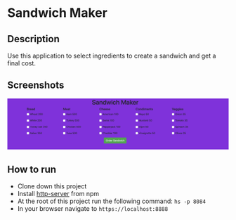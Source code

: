 # Sandwich Maker

## Description
<!-- the description will get bigger as the projects get bigger -->
Use this application to select ingredients to create a sandwich and get a final cost.

## Screenshots
![Sandwich Maker Preview](https://raw.githubusercontent.com/rtate2/sandwich-maker/master/screenshots/Screen%20Shot%202019-09-29%20at%202.11.15%20PM.png)

## How to run
* Clone down this project
* Install [http-server](https://www.npmjs.com/package/http-server) from npm
* At the root of this project run the following command: `hs -p 8084`
* In your browser navigate to `https://localhost:8888`